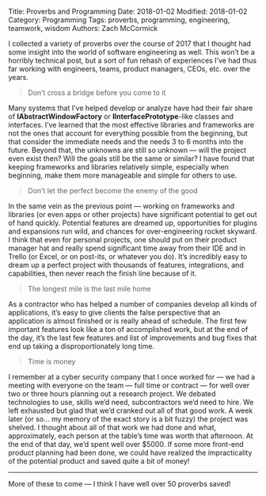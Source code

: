 Title: Proverbs and Programming
Date: 2018-01-02
Modified: 2018-01-02
Category: Programming
Tags: proverbs, programming, engineering, teamwork, wisdom
Authors: Zach McCormick

I collected a variety of proverbs over the course of 2017 that I thought had
some insight into the world of software engineering as well. This won’t be a
horribly technical post, but a sort of fun rehash of experiences I’ve had thus
far working with engineers, teams, product managers, CEOs, etc. over the years.

> Don’t cross a bridge before you come to it

Many systems that I’ve helped develop or analyze have had their fair share of
**IAbstractWindowFactory** or **IInterfacePrototype**-like classes and
interfaces. I’ve learned that the most effective libraries and frameworks are
not the ones that account for everything possible from the beginning, but that
consider the immediate needs and the needs 3 to 6 months into the future. Beyond
that, the unknowns are still so unknown — will the project even exist then? Will
the goals still be the same or similar? I have found that keeping frameworks and
libraries relatively simple, especially when beginning, make them more
manageable and simple for others to use.

> Don’t let the perfect become the enemy of the good

In the same vein as the previous point — working on frameworks and libraries (or
even apps or other projects) have significant potential to get out of hand
quickly. Potential features are dreamed up, opportunities for plugins and
expansions run wild, and chances for over-engineering rocket skyward. I think
that even for personal projects, one should put on their product manager hat and
really spend significant time away from their IDE and in Trello (or Excel, or on
post-its, or whatever you do). It’s incredibly easy to dream up a perfect
project with thousands of features, integrations, and capabilities, then never
reach the finish line because of it.

> The longest mile is the last mile home

As a contractor who has helped a number of companies develop all kinds of
applications, it’s easy to give clients the false perspective that an
application is almost finished or is really ahead of schedule. The first few
important features look like a ton of accomplished work, but at the end of the
day, it’s the last few features and list of improvements and bug fixes that end
up taking a disproportionately long time.

> Time is money

I remember at a cyber security company that I once worked for — we had a meeting
with everyone on the team — full time or contract — for well over two or three
hours planning out a research project. We debated technologies to use, skills
we’d need, subcontractors we’d need to hire. We left exhausted but glad that
we’d cranked out all of that good work. A week later (or so… my memory of the
exact story is a bit fuzzy) the project was shelved. I thought about all of that
work we had done and what, approximately, each person at the table’s time was
worth that afternoon. At the end of that day, we’d spent well over $5000. If
some more front-end product planning had been done, we could have realized the
impracticality of the potential product and saved quite a bit of money!

*****

More of these to come — I think I have well over 50 proverbs saved!
